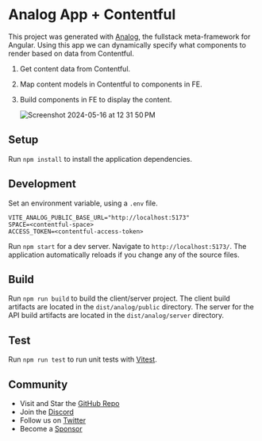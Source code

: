 # Analog App + Contentful

This project was generated with [Analog](https://analogjs.org), the fullstack meta-framework for Angular.
Using this app we can dynamically specify what components to render based on data from Contentful.

1. Get content data from Contentful.
2. Map content models in Contentful to components in FE.
3. Build components in FE to display the content.

   ![Screenshot 2024-05-16 at 12 31 50 PM](https://github.com/AngelMathew/analogContentfulDynamic/assets/30999892/fbd4d206-4526-4f8f-8823-d14a487a110f)


## Setup

Run `npm install` to install the application dependencies.

## Development

Set an environment variable, using a `.env` file.
```
VITE_ANALOG_PUBLIC_BASE_URL="http://localhost:5173"
SPACE=<contentful-space>
ACCESS_TOKEN=<contentful-access-token>
```
Run `npm start` for a dev server. Navigate to `http://localhost:5173/`. The application automatically reloads if you change any of the source files.

## Build

Run `npm run build` to build the client/server project. The client build artifacts are located in the `dist/analog/public` directory. The server for the API build artifacts are located in the `dist/analog/server` directory.

## Test

Run `npm run test` to run unit tests with [Vitest](https://vitest.dev).

## Community

- Visit and Star the [GitHub Repo](https://github.com/analogjs/analog)
- Join the [Discord](https://chat.analogjs.org)
- Follow us on [Twitter](https://twitter.com/analogjs)
- Become a [Sponsor](https://github.com/sponsors/brandonroberts)
